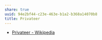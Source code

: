 ```yaml
---
share: true
uuid: 94e2bf44-c23e-463e-b1a2-b368a14070b8
title: Privateer
---
```

* [Privateer - Wikipedia](https://en.wikipedia.org/wiki/Privateer)